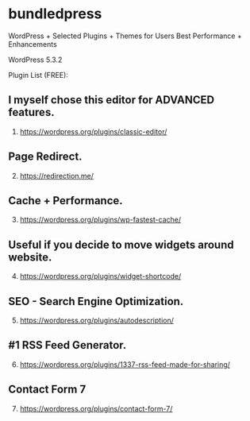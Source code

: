 # bundledpress
WordPress + Selected Plugins + Themes for Users Best Performance + Enhancements 

WordPress 5.3.2 

Plugin List (FREE):

## I myself chose this editor for ADVANCED features. 
1. https://wordpress.org/plugins/classic-editor/

## Page Redirect.
2. https://redirection.me/

## Cache + Performance. 
3. https://wordpress.org/plugins/wp-fastest-cache/

## Useful if you decide to move widgets around website.
4. https://wordpress.org/plugins/widget-shortcode/

## SEO - Search Engine Optimization.
5. https://wordpress.org/plugins/autodescription/

## #1 RSS Feed Generator.
6. https://wordpress.org/plugins/1337-rss-feed-made-for-sharing/

## Contact Form 7
7. https://wordpress.org/plugins/contact-form-7/